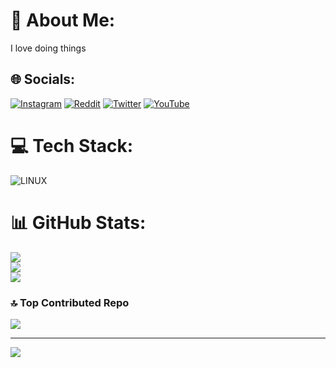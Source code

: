 # 💫 About Me:
I love doing things


## 🌐 Socials:
[![Instagram](https://img.shields.io/badge/Instagram-%23E4405F.svg?logo=Instagram&logoColor=white)](https://instagram.com/axiomcatalyst) [![Reddit](https://img.shields.io/badge/Reddit-%23FF4500.svg?logo=Reddit&logoColor=white)](https://reddit.com/user/axiomgraph) [![Twitter](https://img.shields.io/badge/Twitter-%231DA1F2.svg?logo=Twitter&logoColor=white)](https://twitter.com/axiomgraph) [![YouTube](https://img.shields.io/badge/YouTube-%23FF0000.svg?logo=YouTube&logoColor=white)](https://youtube.com/@axiomcatalyst) 

# 💻 Tech Stack:
![LINUX](https://img.shields.io/badge/Linux-FCC624?style=for-the-badge&logo=linux&logoColor=black)
# 📊 GitHub Stats:
![](https://github-readme-stats.vercel.app/api?username=axiomgraph&theme=dark&hide_border=false&include_all_commits=false&count_private=false)<br/>
![](https://github-readme-streak-stats.herokuapp.com/?user=axiomgraph&theme=dark&hide_border=false)<br/>
![](https://github-readme-stats.vercel.app/api/top-langs/?username=axiomgraph&theme=dark&hide_border=false&include_all_commits=false&count_private=false&layout=compact)

### 🔝 Top Contributed Repo
![](https://github-contributor-stats.vercel.app/api?username=axiomgraph&limit=5&theme=dark&combine_all_yearly_contributions=true)

---
[![](https://visitcount.itsvg.in/api?id=axiomgraph&icon=0&color=0)](https://visitcount.itsvg.in)

<!-- Proudly created with GPRM ( https://gprm.itsvg.in ) -->
